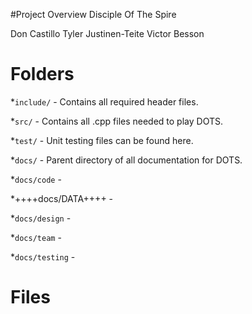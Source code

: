#Project Overview
Disciple Of The Spire

Don Castillo
Tyler Justinen-Teite
Victor Besson



# Folders

*```include/``` - Contains all required header files.

*```src/``` - Contains all .cpp files needed to play DOTS.

*```test/``` - Unit testing files can be found here.   

*```docs/``` - Parent directory of all documentation for DOTS.

*```docs/code``` -  

*++++docs/DATA++++ -

*```docs/design``` -

*```docs/team``` -

*```docs/testing``` -

# Files
